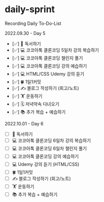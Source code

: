 # daily-sprint
Recording Daily To-Do-List

2022.09.30 - Day 5
- [✅] 📖 독서하기
- [✅] 💻 코코아톡 클론코딩 5일차 강의 복습하기
- [✅] 💻 코코아톡 클론코딩 챌린지 풀기
- [✅] 💻 코코아톡 클론코딩 강의 예습하기
- [✅] 💻 HTML/CSS Udemy 강의 듣기 
- [✅] 🍀 1일1커밋
- [✅] ✍️ 블로그 작성하기 (회고/노트)
- [✅] 🏋️ 운동하기
- [✅] 🗓️ 저녁약속 다녀오기
- [✅] 📚 추가 복습 + 예습하기 

2022.10.01 - Day 6
- [ ] 📖 독서하기
- [ ] 💻 코코아톡 클론코딩 6일차 강의 복습하기
- [ ] 💻 코코아톡 클론코딩 6일차 챌린지 풀기
- [ ] 💻 코코아톡 클론코딩 강의 예습하기
- [ ] 💻 Udemy 강의 듣기 (HTML/CSS)
- [ ] 🍀 1일1커밋
- [ ] ✍️ 블로그 작성하기 (회고/노트)
- [ ] 🏋️ 운동하기
- [ ] 📚 추가 복습 + 예습하기
